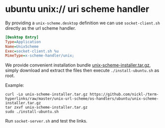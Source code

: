 # ubuntu unix:// uri scheme handler

By providing a `unix-scheme.desktop` definition we can use `socket-client.sh` directly as the url scheme handler.

```ini
[Desktop Entry]
Type=Application
Name=UnixScheme
Exec=socket-client.sh %u
MimeType=x-scheme-handler/unix;
```

We provide convenient installation bundle [unix-scheme-installer.tar.gz](https://github.com/nickl-/term-hyperlinks/raw/master/unix-url-scheme/os-handlers/ubuntu/unix-scheme-installer.tar.gz),
simply download and extract the files then execute `./install-ubuntu.sh` as root.

Example:
```
curl -Lo unix-scheme-installer.tar.gz https://github.com/nickl-/term-hyperlinks/raw/master/unix-url-scheme/os-handlers/ubuntu/unix-scheme-installer.tar.gz
tar zxvf unix-scheme-installer.tar.gz
sudo ./install-ubuntu.sh
```

Run `socket-server.sh` and test the links.
